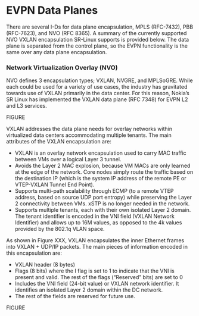 # EVPN Data Planes

There are several I-Ds for data plane encapsulation, MPLS (RFC-7432), PBB (RFC-7623), and NVO (RFC 8365).
A summary of the currently supported NVO VXLAN encapsulation SR-Linux supports is provided below.
The data plane is separated from the control plane, so the EVPN functionality is the same over any data plane encapsulation.


### Network Virtualization Overlay (NVO)

NVO defines 3 encapsulation types; VXLAN, NVGRE, and MPLSoGRE. While each could be used for a variety of use cases, the industry has gravitated towards use of VXLAN primarily in the data center.
For this reason, Nokia’s SR Linux has implemented the VXLAN data plane (RFC 7348) for EVPN L2 and L3 services.

FIGURE

VXLAN addresses the data plane needs for overlay networks within virtualized data centers accommodating multiple tenants.
The main attributes of the VXLAN encapsulation are: 

* VXLAN is an overlay network encapsulation used to carry MAC traffic between VMs over a logical Layer 3 tunnel. 
* Avoids the Layer 2 MAC explosion, because VM MACs are only learned at the edge of the network.
Core nodes simply route the traffic based on the destination IP (which is the system IP address of the remote PE or VTEP-VXLAN Tunnel End Point). 
* Supports multi-path scalability through ECMP (to a remote VTEP address, based on source UDP port entropy) while preserving the Layer 2 connectivity between VMs.
xSTP is no longer needed in the network. 
* Supports multiple tenants, each with their own isolated Layer 2 domain.
The tenant identifier is encoded in the VNI field (VXLAN Network Identifier) and allows up to 16M values, as opposed to the 4k values provided by the 802.1q VLAN space. 

As shown in Figure XXX, VXLAN encapsulates the inner Ethernet frames into VXLAN + UDP/IP packets.
The main pieces of information encoded in this encapsulation are: 

* VXLAN header (8 bytes)
* Flags (8 bits) where the I flag is set to 1 to indicate that the VNI is present and valid. The rest of the flags (“Reserved” bits) are set to 0
* Includes the VNI field (24-bit value) or VXLAN network identifier.
It identifies an isolated Layer 2 domain within the DC network. 
* The rest of the fields are reserved for future use. 

FIGURE
